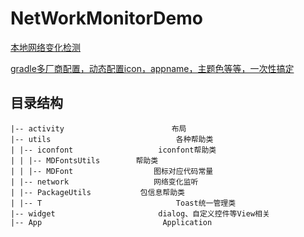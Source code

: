 # NetWorkMonitorDemo

[本地网络变化检测](doc/network.md#本地网络变化检测)

[gradle多厂商配置，动态配置icon，appname，主题色等等，一次性搞定](doc/gradle.md#gradle多厂商配置，动态配置icon，appname，主题色等等，一次性搞定)


## 目录结构

    |-- activity                        布局
    |-- utils                            各种帮助类
    | |-- iconfont                   iconfont帮助类
    | | |-- MDFontsUtils        帮助类
    | | |-- MDFont                  图标对应代码常量
    | |-- network                   网络变化监听
    | |-- PackageUtils           包信息帮助类
    | |-- T                              Toast统一管理类
    |-- widget                       dialog、自定义控件等View相关
    |-- App                           Application


